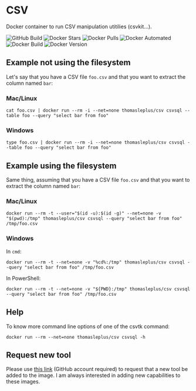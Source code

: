 # CSV

Docker container to run CSV manipulation utitilies (csvkit...).

![GitHub Build](https://img.shields.io/github/workflow/status/thomasleplus/docker-csv/Docker%20Image%20CI)
![Docker Stars](https://img.shields.io/docker/stars/thomasleplus/csv)
![Docker Pulls](https://img.shields.io/docker/pulls/thomasleplus/csv)
![Docker Automated](https://img.shields.io/docker/cloud/automated/thomasleplus/csv)
![Docker Build](https://img.shields.io/docker/cloud/build/thomasleplus/csv)
![Docker Version](https://img.shields.io/docker/v/thomasleplus/csv?sort=semver)

## Example not using the filesystem

Let's say that you have a CSV file `foo.csv` and that you want to extract the column named `bar`:

### Mac/Linux

```
cat foo.csv | docker run --rm -i --net=none thomasleplus/csv csvsql --table foo --query "select bar from foo"
```

### Windows

```
type foo.csv | docker run --rm -i --net=none thomasleplus/csv csvsql --table foo --query "select bar from foo"
```

## Example using the filesystem

Same thing, assuming that you have a CSV file `foo.csv` and that you want to extract the column named `bar`:

### Mac/Linux

```
docker run --rm -t --user="$(id -u):$(id -g)" --net=none -v "$(pwd):/tmp" thomasleplus/csv csvsql --query "select bar from foo" /tmp/foo.csv
```

### Windows

In `cmd`:

```
docker run --rm -t --net=none -v "%cd%:/tmp" thomasleplus/csv csvsql --query "select bar from foo" /tmp/foo.csv
```

In PowerShell:

```
docker run --rm -t --net=none -v "${PWD}:/tmp" thomasleplus/csv csvsql --query "select bar from foo" /tmp/foo.csv
```

## Help

To know more command line options of one of the csvtk command:

```
docker run --rm --net=none thomasleplus/csv csvsql -h
```

## Request new tool

Please use [this link](https://github.com/thomasleplus/docker-csv/issues/new?assignees=thomasleplus&labels=enhancement&template=feature_request.md&title=%5BFEAT%5D) (GitHub account required) to request that a new tool be added to the image. I am always interested in adding new capabilities to these images.
